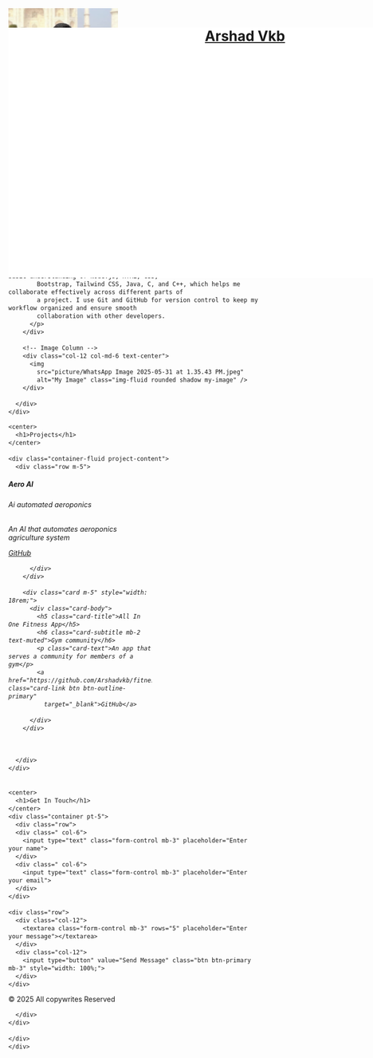 <!DOCTYPE html>
<html lang="en" style="scroll-behavior: smooth">

<head>
  <meta charset="UTF-8">
  <meta name="viewport" content="width=device-width, initial-scale=1.0">
  <meta http-equiv="X-UA-Compatible" content="ie=edge">
  <title>ARSHAD VKB</title>
  <link rel="shortcut icon" href="./picture/WhatsApp Image 2025-05-31 at 1.35.43 PM.jpeg"  type="image/x-icon">
  <link rel="stylesheet" href="hi.css">
  <link rel="stylesheet" href="https://cdn.jsdelivr.net/npm/bootstrap@5.3.2/dist/css/bootstrap.min.css">

  <link rel="stylesheet" href="https://cdnjs.cloudflare.com/ajax/libs/font-awesome/6.0.0-beta3/css/all.min.css">
  <link href='https://cdn.boxicons.com/fonts/brands/boxicons-brands.min.css' rel='stylesheet'>
</head>

<body>


  <header style="color:white; position: fixed; width: 100%; height:12vh ; z-index: 100">
    <div class="row " style="background-color: white;">
      <div class="col-9 " style="padding-right: 10px;">
        <a href="#Home" class="home-button ">
          <h1 class="namee">Arshad Vkb</h1>
        </a>
      </div>
      <div class="col-3 ">
        <nav class="navbar navbar-expand-lg">
          <div class="container-fluid">

            <button class="navbar-toggler" type="button" data-bs-toggle="collapse"
              data-bs-target="#navbarSupportedContent" aria-controls="navbarSupportedContent" aria-expanded="false"
              aria-label="Toggle navigation">
              <span class="navbar-toggler-icon"></span>
            </button>
            <div class="collapse navbar-collapse" id="navbarSupportedContent">
              <ul class="navbar-nav me-auto mb-2 mb-lg-0">
                <li class="nav-item">
                  <a class="nav-link active" aria-current="page" href="#Home">Home</a>
                </li>
                <li class="nav-item">
                  <a class="nav-link" href="#about">About</a>
                </li>
                <li class="nav-item">
                  <a class="nav-link" href="#projects">Project</a>
                </li>
                 <li class="nav-item">
                  <a class="nav-link" href="#contact">contact</a>
                </li>

              </ul>
            </div>
          </div>
        </nav>


      </div>
    </div>
  </header>



  <section class="Home pt-5" id="Home">
    <div class="container-fluid home-page-conent">
      <div class="row align-items-center">
        <div class="col-md-4 text-center home-animate">
          <img
            src="picture/WhatsApp Image 2025-05-31 at 1.35.43 PM.jpeg"
            alt="" class="rounded-circle mt-4 profile-picture" style="height: 220px; width: 220px;">
        </div>
        <div class="col-md-8 d-flex flex-column justify-content-center home-animate">
          <h1 style="font-family:sans-serif; color: white;">Arshad VKB</h1>
          <h4 style="color:white; background-color: transparent; text-align:left; margin-top:10px;">
            I am Backend developer. I use Python and Node.js for backend. I use Git and GitHub for version control.
          </h4>
        </div>
      </div>
    </div>
  </section>





  <section id="about" class="about-page bg-light py-5">
    <div class="container">
      <h1 class="about-page-head text-center mb-4">About Me</h1>

      <div class="row align-items-center">

        <!-- Text Column -->
        <div class="col-12 col-md-6 mb-4 mb-md-0" id="about-page-content">
          <p>
            I’m Arshad VKB, a backend developer from Calicut, Kerala, with a strong focus on Python and Django for
            building reliable and scalable web applications. I have a basic understanding of Node.js, HTML, CSS,
            Bootstrap, Tailwind CSS, Java, C, and C++, which helps me collaborate effectively across different parts of
            a project. I use Git and GitHub for version control to keep my workflow organized and ensure smooth
            collaboration with other developers.
          </p>
        </div>

        <!-- Image Column -->
        <div class="col-12 col-md-6 text-center">
          <img
            src="picture/WhatsApp Image 2025-05-31 at 1.35.43 PM.jpeg"
            alt="My Image" class="img-fluid rounded shadow my-image" />
        </div>

      </div>
    </div>
  </section>


  <section class="projects" id="projects">


    <center>
      <h1>Projects</h1>
    </center>

    <div class="container-fluid project-content">
      <div class="row m-5">
<div class="card m-5" style="width: 18rem;">
          <div class="card-body">
            <h5 class="card-title">Aero AI</h5>
            <h6 class="card-subtitle mb-2 text-muted">Ai automated aeroponics<h6>
                <p class="card-text">An AI that automates aeroponics agriculture system </p>
                <a href="#" class="card-link btn btn-outline-primary">GitHub</a>

          </div>
        </div>
        
        <div class="card m-5" style="width: 18rem;">
          <div class="card-body">
            <h5 class="card-title">All In One Fitness App</h5>
            <h6 class="card-subtitle mb-2 text-muted">Gym community</h6>
            <p class="card-text">An app that serves a community for members of a gym</p>
            <a href="https://github.com/Arshadvkb/fitness_app_flutter" class="card-link btn btn-outline-primary"
              target="_blank">GitHub</a>

          </div>
        </div>


        
      </div>
    </div>

  </section>
<section class="contact bg-light" id="contact">
  
    <center>
      <h1>Get In Touch</h1>
    </center>
    <div class="container pt-5">
      <div class="row">
      <div class=" col-6">
        <input type="text" class="form-control mb-3" placeholder="Enter your name">
      </div>
      <div class=" col-6">
        <input type="text" class="form-control mb-3" placeholder="Enter your email">
      </div>
    </div>

    <div class="row">
      <div class="col-12">
        <textarea class="form-control mb-3" rows="5" placeholder="Enter your message"></textarea>
      </div>
      <div class="col-12">
        <input type="button" value="Send Message" class="btn btn-primary mb-3" style="width: 100%;">
      </div>
    </div>


</section>










  <footer class="footer">
    <div class="container-fluid ">
      <div class="row justify-content-center py-3">
        <a class="col-1 text-center" href="https://www.instagram.com/arshadvkb" target="_blank">
          <i class="fab fa-instagram fa-2x" style="color: white;"></i>
        </a>
        <a class="col-1 text-center" href="https://www.facebook.com/share/KioMU1hwQx8cmYCN" target="_blank">
          <i class="fab fa-facebook fa-2x" style="color: white;"></i>
        </a>
        <a class="col-1 text-center" href="https://x.com/arshad_vkb?t=acFJcTJrXmr26GVVT4dmrA&s=08" target="_blank">
          <i class="fab fa-twitter fa-2x" style="color: white;"></i>
        </a>
        <a class="col-1 text-center" href="https://www.linkedin.com/in/arshadvkb" target="_blank">
          <i class="fab fa-linkedin fa-2x" style="color: white;"></i>
        </a>
        <a class="col-1 text-center" href="https://github.com/arshadvkb" target="_blank">
          <i class="fab fa-github fa-2x" style="color: white;"></i>
        </a>
      </div>
      <div class="row text-center">
        <p> © 2025 All copywrites Reserved</p>
      </div>
      <div class="row">




       
      </div>
    </div>

    </div>
    </div>



  </footer>

  <script src="https://cdn.jsdelivr.net/npm/bootstrap@5.3.2/dist/js/bootstrap.bundle.min.js"></script>
  <script src="scripts.js"></script>
</body>

</html>
